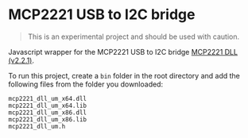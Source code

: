 # MCP2221 USB to I2C bridge

> This is an experimental project and should be used with caution.

Javascript wrapper for the MCP2221 USB to I2C bridge [MCP2221 DLL (v2.2.1)](https://ww1.microchip.com/downloads/aemDocuments/documents/APID/ProductDocuments/SoftwareLibraries/Firmware/MCP2221_DLL%28v2.2.1%29.zip).

To run this project, create a `bin` folder in the root directory and add the following files from the folder you downloaded:

```
mcp2221_dll_um_x64.dll
mcp2221_dll_um_x64.lib
mcp2221_dll_um_x86.dll
mcp2221_dll_um_x86.lib
mcp2221_dll_um.h
```

